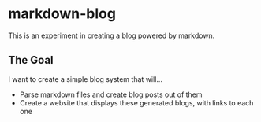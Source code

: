 # markdown-blog

This is an experiment in creating a blog powered by markdown.

## The Goal
I want to create a simple blog system that will...
- Parse markdown files and create blog posts out of them
- Create a website that displays these generated blogs, with links to each one
